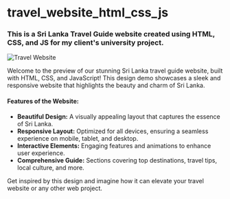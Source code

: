 # travel_website_html_css_js

### This is a Sri Lanka Travel Guide website created using HTML, CSS, and JS for my client's university project.

![Travel Website](https://github.com/dinistan/travel_website_html_css_js/assets/157032474/17aad21a-9a33-403c-8df3-ba5e9e10d605)

Welcome to the preview of our stunning Sri Lanka travel guide website, built with HTML, CSS, and JavaScript! This design demo showcases a sleek and responsive website that highlights the beauty and charm of Sri Lanka.

#### Features of the Website:

- **Beautiful Design:** A visually appealing layout that captures the essence of Sri Lanka.
- **Responsive Layout:** Optimized for all devices, ensuring a seamless experience on mobile, tablet, and desktop.
- **Interactive Elements:** Engaging features and animations to enhance user experience.
- **Comprehensive Guide:** Sections covering top destinations, travel tips, local culture, and more.

Get inspired by this design and imagine how it can elevate your travel website or any other web project.
